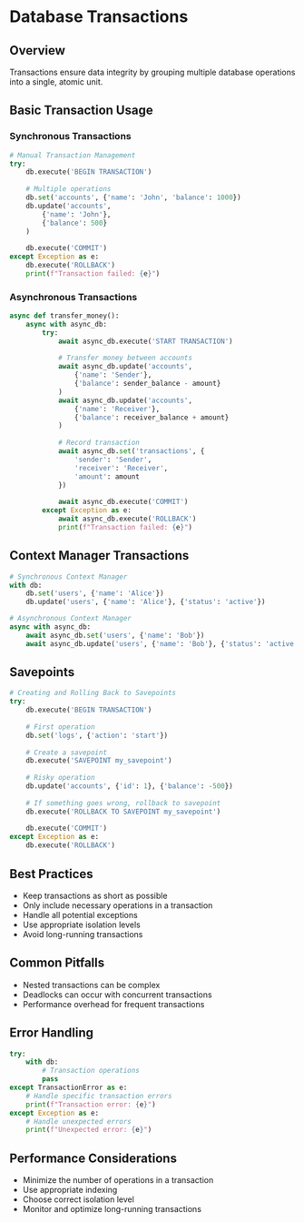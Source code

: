 # Database Transactions

## Overview
Transactions ensure data integrity by grouping multiple database operations into a single, atomic unit.

## Basic Transaction Usage
### Synchronous Transactions
```python
# Manual Transaction Management
try:
    db.execute('BEGIN TRANSACTION')
    
    # Multiple operations
    db.set('accounts', {'name': 'John', 'balance': 1000})
    db.update('accounts', 
        {'name': 'John'}, 
        {'balance': 500}
    )
    
    db.execute('COMMIT')
except Exception as e:
    db.execute('ROLLBACK')
    print(f"Transaction failed: {e}")
```

### Asynchronous Transactions
```python
async def transfer_money():
    async with async_db:
        try:
            await async_db.execute('START TRANSACTION')
            
            # Transfer money between accounts
            await async_db.update('accounts', 
                {'name': 'Sender'}, 
                {'balance': sender_balance - amount}
            )
            await async_db.update('accounts', 
                {'name': 'Receiver'}, 
                {'balance': receiver_balance + amount}
            )
            
            # Record transaction
            await async_db.set('transactions', {
                'sender': 'Sender',
                'receiver': 'Receiver',
                'amount': amount
            })
            
            await async_db.execute('COMMIT')
        except Exception as e:
            await async_db.execute('ROLLBACK')
            print(f"Transaction failed: {e}")
```

## Context Manager Transactions
```python
# Synchronous Context Manager
with db:
    db.set('users', {'name': 'Alice'})
    db.update('users', {'name': 'Alice'}, {'status': 'active'})

# Asynchronous Context Manager
async with async_db:
    await async_db.set('users', {'name': 'Bob'})
    await async_db.update('users', {'name': 'Bob'}, {'status': 'active'})
```

## Savepoints
```python
# Creating and Rolling Back to Savepoints
try:
    db.execute('BEGIN TRANSACTION')
    
    # First operation
    db.set('logs', {'action': 'start'})
    
    # Create a savepoint
    db.execute('SAVEPOINT my_savepoint')
    
    # Risky operation
    db.update('accounts', {'id': 1}, {'balance': -500})
    
    # If something goes wrong, rollback to savepoint
    db.execute('ROLLBACK TO SAVEPOINT my_savepoint')
    
    db.execute('COMMIT')
except Exception as e:
    db.execute('ROLLBACK')
```

## Best Practices
- Keep transactions as short as possible
- Only include necessary operations in a transaction
- Handle all potential exceptions
- Use appropriate isolation levels
- Avoid long-running transactions

## Common Pitfalls
- Nested transactions can be complex
- Deadlocks can occur with concurrent transactions
- Performance overhead for frequent transactions

## Error Handling
```python
try:
    with db:
        # Transaction operations
        pass
except TransactionError as e:
    # Handle specific transaction errors
    print(f"Transaction error: {e}")
except Exception as e:
    # Handle unexpected errors
    print(f"Unexpected error: {e}")
```

## Performance Considerations
- Minimize the number of operations in a transaction
- Use appropriate indexing
- Choose correct isolation level
- Monitor and optimize long-running transactions
